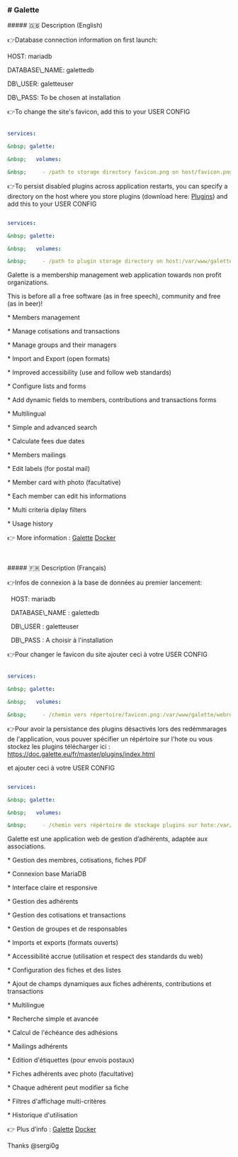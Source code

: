 ### \# Galette







\##### 🇬🇧 Description (English)



👉Database connection information on first launch:



HOST: mariadb



DATABASE\\\_NAME: galettedb



DB\\\_USER: galetteuser



DB\\\_PASS: To be chosen at installation



👉To change the site's favicon, add this to your USER CONFIG



```yaml

services:

&nbsp; galette:

&nbsp;   volumes:

&nbsp;     - /path to storage directory favicon.png on host/favicon.png:/var/www/galette/webroot/themes/default/images/favicon.png

```



👉To persist disabled plugins across application restarts, you can specify a directory on the host where you store plugins (download here: [Plugins](https://doc.galette.eu/en/master/plugins/index.html)) and add this to your USER CONFIG



```yaml

services:

&nbsp; galette:

&nbsp;   volumes:

&nbsp;     - /path to plugin storage directory on host:/var/www/galette/plugins

```



Galette is a membership management web application towards non profit organizations.



This is before all a free software (as in free speech), community and free (as in beer)!



\* Members management

\* Manage cotisations and transactions

\* Manage groups and their managers

\* Import and Export (open formats)

\* Improved accessibility (use and follow web standards)

\* Configure lists and forms

\* Add dynamic fields to members, contributions and transactions forms

\* Multilingual

\* Simple and advanced search

\* Calculate fees due dates

\* Members mailings

\* Edit labels (for postal mail)

\* Member card with photo (facultative)

\* Each member can edit his informations

\* Multi criteria diplay filters

\* Usage history



👉  More information : [Galette](https://galette.eu) [Docker](https://github.com/galette-community/docker)



 



\##### 🇫🇷 Description (Français)



👉Infos de connexion à la base de données au premier lancement:





        HOST: mariadb



        DATABASE\\\_NAME : galettedb



        DB\\\_USER : galetteuser



        DB\\\_PASS : A choisir à l'installation





👉Pour changer le favicon du site ajouter ceci à votre USER CONFIG



```yaml

services:

&nbsp; galette:

&nbsp;   volumes:

&nbsp;     - /chemin vers répertoire/favicon.png:/var/www/galette/webroot/themes/default/images/favicon.png

```



👉Pour avoir la persistance des plugins désactivés lors des redémmarages de l'application, vous pouver spécifier un répértoire sur l'hote ou vous stockez les plugins télécharger ici : https://doc.galette.eu/fr/master/plugins/index.html



et ajouter ceci à votre USER CONFIG



```yaml

services:

&nbsp; galette:

&nbsp;   volumes:

&nbsp;     - /chemin vers répértoire de stockage plugins sur hote:/var/www/galette/plugins

```



Galette est une application web de gestion d’adhérents, adaptée aux associations.



\* Gestion des membres, cotisations, fiches PDF

\* Connexion base MariaDB

\* Interface claire et responsive

\* Gestion des adhérents

\* Gestion des cotisations et transactions

\* Gestion de groupes et de responsables

\* Imports et exports (formats ouverts)

\* Accessibilité accrue (utilisation et respect des standards du web)

\* Configuration des fiches et des listes

\* Ajout de champs dynamiques aux fiches adhérents, contributions et transactions

\* Multilingue

\* Recherche simple et avancée

\* Calcul de l'échéance des adhésions

\* Mailings adhérents

\* Edition d'étiquettes (pour envois postaux)

\* Fiches adhérents avec photo (facultative)

\* Chaque adhérent peut modifier sa fiche

\* Filtres d'affichage multi-critères

\* Historique d'utilisation



👉 Plus d’info : [Galette](https://galette.eu) [Docker](https://github.com/galette-community/docker)





Thanks @sergi0g





